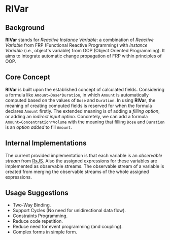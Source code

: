 # RIVar

## Background
**RIVar** stands for *Reactive Instance Variable*: a combination  of *Reactive Variable* from FRP (Functional Reactive Programming) with *Instance Variable* (i.e., object's variable) from OOP (Object Oriented Programming).  It aims to integrate automatic change propagation of FRP within principles of OOP.

## Core Concept
**RIVar** is built upon the established concept of calculated fields. Considering a formula like `Amount=Dose*Duration`, in which `Amount` is automatically computed based on the values of `Dose` and `Duration`. In using **RIVar**, the meaning of creating computed fields is reserved for when the formula declares `Amount` firstly. The extended meaning is of adding a *filling option*, or adding an *indirect input option*. Concretely, we can add a formula `Amount=Concentration*Volume` with the meaning that filling `Dose` and `Duration` is an *option added* to fill `Amount`.

## Internal Implementations
The current provided implementation is that each variable is an *observable stream* from [RxJS](http://reactivex.io/rxjs). Also the assigned expressions for these variables are implemented as observable streams. The observable stream of a variable is created from merging the observable streams of the whole assigned expressions.

## Usage Suggestions
* Two-Way Binding.
* Support Cycles (No need for unidirectional data flow).
* Constraints Programming.
* Reduce code repetition.
* Reduce need for event programming (and coupling).
* Complex forms in simple form.
